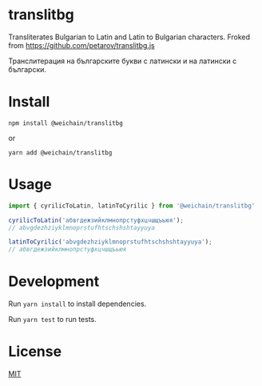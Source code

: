 translitbg
=================

Transliterates Bulgarian to Latin and Latin to Bulgarian characters. Froked from https://github.com/petarov/translitbg.js

Транслитерация на българските букви с латински и на латински с български.

# Install

    npm install @weichain/translitbg

or

    yarn add @weichain/translitbg

# Usage

```javascript
import { cyrilicToLatin, latinToCyrilic } from '@weichain/translitbg'

cyrilicToLatin('абвгдежзийклмнопрстуфхцчшщъьюя'); 
// abvgdezhziyklmnoprstufhtschshshtayyuya

latinToCyrilic('abvgdezhziyklmnoprstufhtschshshtayyuya'); 
// абвгдежзийклмнопрстуфхцчшщъьюя
```


# Development

Run `yarn install` to install dependencies.

Run `yarn test` to run tests.

# License

[MIT](LICENSE)
